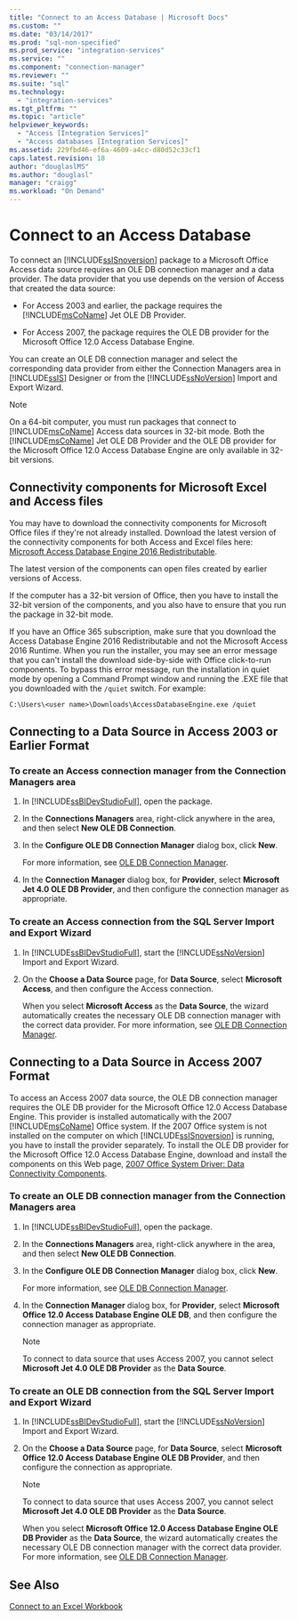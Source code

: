 ```yaml
---
title: "Connect to an Access Database | Microsoft Docs"
ms.custom: ""
ms.date: "03/14/2017"
ms.prod: "sql-non-specified"
ms.prod_service: "integration-services"
ms.service: ""
ms.component: "connection-manager"
ms.reviewer: ""
ms.suite: "sql"
ms.technology: 
  - "integration-services"
ms.tgt_pltfrm: ""
ms.topic: "article"
helpviewer_keywords: 
  - "Access [Integration Services]"
  - "Access databases [Integration Services]"
ms.assetid: 229fbd46-ef6a-4609-a4cc-d80d52c33cf1
caps.latest.revision: 18
author: "douglaslMS"
ms.author: "douglasl"
manager: "craigg"
ms.workload: "On Demand"
---
```

# Connect to an Access Database
  To connect an [!INCLUDE[ssISnoversion](../../includes/ssisnoversion-md.md)] package to a Microsoft Office Access data source requires an OLE DB connection manager and a data provider. The data provider that you use depends on the version of Access that created the data source:  
  
-   For Access 2003 and earlier, the package requires the [!INCLUDE[msCoName](../../includes/msconame-md.md)] Jet OLE DB Provider.  
  
-   For Access 2007, the package requires the OLE DB provider for the Microsoft Office 12.0 Access Database Engine.  
  
 You can create an OLE DB connection manager and select the corresponding data provider from either the Connection Managers area in [!INCLUDE[ssIS](../../includes/ssis-md.md)] Designer or from the [!INCLUDE[ssNoVersion](../../includes/ssnoversion-md.md)] Import and Export Wizard.  
  
> [!NOTE]  
>  On a 64-bit computer, you must run packages that connect to [!INCLUDE[msCoName](../../includes/msconame-md.md)] Access data sources in 32-bit mode. Both the [!INCLUDE[msCoName](../../includes/msconame-md.md)] Jet OLE DB Provider and the OLE DB provider for the Microsoft Office 12.0 Access Database Engine are only available in 32-bit versions.  

## Connectivity components for Microsoft Excel and Access files
  
You may have to download the connectivity components for Microsoft Office files if they're not already installed. Download the latest version of the connectivity components for both Access and Excel files here:
[Microsoft Access Database Engine 2016 Redistributable](https://www.microsoft.com/download/details.aspx?id=54920).
  
The latest version of the components can open files created by earlier versions of Access.

If the computer has a 32-bit version of Office, then you have to install the 32-bit version of the components, and you also have to ensure that you run the package in 32-bit mode.

If you have an Office 365 subscription, make sure that you download the Access Database Engine 2016 Redistributable and not the Microsoft Access 2016 Runtime. When you run the installer, you may see an error message that you can't install the download side-by-side with Office click-to-run components. To bypass this error message, run the installation in quiet mode by opening a Command Prompt window and running the .EXE file that you downloaded with the `/quiet` switch. For example:

`C:\Users\<user name>\Downloads\AccessDatabaseEngine.exe /quiet`
  
## Connecting to a Data Source in Access 2003 or Earlier Format  
  
### To create an Access connection manager from the Connection Managers area  
  
1.  In [!INCLUDE[ssBIDevStudioFull](../../includes/ssbidevstudiofull-md.md)], open the package.  
  
2.  In the **Connections Managers** area, right-click anywhere in the area, and then select **New OLE DB Connection**.  
  
3.  In the **Configure OLE DB Connection Manager** dialog box, click **New**.  
  
     For more information, see [OLE DB Connection Manager](../../integration-services/connection-manager/ole-db-connection-manager.md).  
  
4.  In the **Connection Manager** dialog box, for **Provider**, select **Microsoft Jet 4.0 OLE DB Provider**, and then configure the connection manager as appropriate.  
  
### To create an Access connection from the SQL Server Import and Export Wizard  
  
1.  In [!INCLUDE[ssBIDevStudioFull](../../includes/ssbidevstudiofull-md.md)], start the [!INCLUDE[ssNoVersion](../../includes/ssnoversion-md.md)] Import and Export Wizard.  
  
2.  On the **Choose a Data Source** page, for **Data Source**, select **Microsoft Access**, and then configure the Access connection.  
  
     When you select **Microsoft Access** as the **Data Source**, the wizard automatically creates the necessary OLE DB connection manager with the correct data provider. For more information, see [OLE DB Connection Manager](../../integration-services/connection-manager/ole-db-connection-manager.md).  
  
## Connecting to a Data Source in Access 2007 Format  
 To access an Access 2007 data source, the OLE DB connection manager requires the OLE DB provider for the Microsoft Office 12.0 Access Database Engine. This provider is installed automatically with the 2007 [!INCLUDE[msCoName](../../includes/msconame-md.md)] Office system. If the 2007 Office system is not installed on the computer on which [!INCLUDE[ssISnoversion](../../includes/ssisnoversion-md.md)] is running, you have to install the provider separately. To install the OLE DB provider for the Microsoft Office 12.0 Access Database Engine, download and install the components on this Web page, [2007 Office System Driver: Data Connectivity Components](http://go.microsoft.com/fwlink/?LinkId=98155).  
  
### To create an OLE DB connection manager from the Connection Managers area  
  
1.  In [!INCLUDE[ssBIDevStudioFull](../../includes/ssbidevstudiofull-md.md)], open the package.  
  
2.  In the **Connections Managers** area, right-click anywhere in the area, and then select **New OLE DB Connection**.  
  
3.  In the **Configure OLE DB Connection Manager** dialog box, click **New**.  
  
     For more information, see [OLE DB Connection Manager](../../integration-services/connection-manager/ole-db-connection-manager.md).  
  
4.  In the **Connection Manager** dialog box, for **Provider**, select **Microsoft Office 12.0 Access Database Engine OLE DB**, and then configure the connection manager as appropriate.  
  
    > [!NOTE]  
    >  To connect to data source that uses Access 2007, you cannot select **Microsoft Jet 4.0 OLE DB Provider** as the **Data Source**.  
  
### To create an OLE DB connection from the SQL Server Import and Export Wizard  
  
1.  In [!INCLUDE[ssBIDevStudioFull](../../includes/ssbidevstudiofull-md.md)], start the [!INCLUDE[ssNoVersion](../../includes/ssnoversion-md.md)] Import and Export Wizard.  
  
2.  On the **Choose a Data Source** page, for **Data Source**, select **Microsoft Office 12.0 Access Database Engine OLE DB Provider**, and then configure the connection as appropriate.  
  
    > [!NOTE]  
    >  To connect to data source that uses Access 2007, you cannot select **Microsoft Jet 4.0 OLE DB Provider** as the **Data Source**.  
  
     When you select **Microsoft Office 12.0 Access Database Engine OLE DB Provider** as the **Data Source**, the wizard automatically creates the necessary OLE DB connection manager with the correct data provider. For more information, see [OLE DB Connection Manager](../../integration-services/connection-manager/ole-db-connection-manager.md).  
  
## See Also  
 [Connect to an Excel Workbook](../../integration-services/connection-manager/connect-to-an-excel-workbook.md)  
  
  
